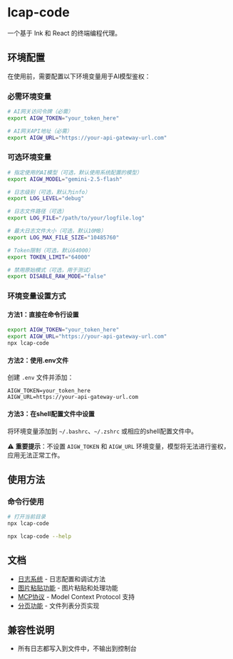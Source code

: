 # lcap-code

一个基于 Ink 和 React 的终端编程代理。

## 环境配置

在使用前，需要配置以下环境变量用于AI模型鉴权：

### 必需环境变量

```bash
# AI网关访问令牌（必需）
export AIGW_TOKEN="your_token_here"

# AI网关API地址（必需）
export AIGW_URL="https://your-api-gateway-url.com"
```

### 可选环境变量

```bash
# 指定使用的AI模型（可选，默认使用系统配置的模型）
export AIGW_MODEL="gemini-2.5-flash"

# 日志级别（可选，默认为info）
export LOG_LEVEL="debug"

# 日志文件路径（可选）
export LOG_FILE="/path/to/your/logfile.log"

# 最大日志文件大小（可选，默认10MB）
export LOG_MAX_FILE_SIZE="10485760"

# Token限制（可选，默认64000）
export TOKEN_LIMIT="64000"

# 禁用原始模式（可选，用于测试）
export DISABLE_RAW_MODE="false"
```

### 环境变量设置方式

#### 方法1：直接在命令行设置
```bash
export AIGW_TOKEN="your_token_here"
export AIGW_URL="https://your-api-gateway-url.com"
npx lcap-code
```

#### 方法2：使用.env文件
创建 `.env` 文件并添加：
```
AIGW_TOKEN=your_token_here
AIGW_URL=https://your-api-gateway-url.com
```

#### 方法3：在shell配置文件中设置
将环境变量添加到 `~/.bashrc`、`~/.zshrc` 或相应的shell配置文件中。

⚠️ **重要提示**：不设置 `AIGW_TOKEN` 和 `AIGW_URL` 环境变量，模型将无法进行鉴权，应用无法正常工作。

## 使用方法

### 命令行使用

```bash
# 打开当前目录
npx lcap-code

npx lcap-code --help
```

## 文档

- [日志系统](docs/logging.md) - 日志配置和调试方法
- [图片粘贴功能](docs/image-paste.md) - 图片粘贴和处理功能
- [MCP协议](docs/MCP.md) - Model Context Protocol 支持
- [分页功能](docs/PAGINATION.md) - 文件列表分页实现

## 兼容性说明

- 所有日志都写入到文件中，不输出到控制台
